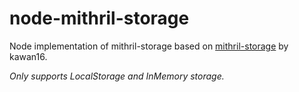 # node-mithril-storage
Node implementation of mithril-storage based on [mithril-storage](https://github.com/kawan16/mithril-storage) by kawan16.

_Only supports LocalStorage and InMemory storage._
